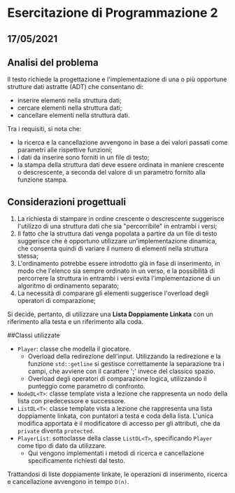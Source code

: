 # Esercitazione di Programmazione 2
## 17/05/2021

## Analisi del problema

Il testo richiede la progettazione e l'implementazione di una o più opportune strutture dati astratte (ADT) che consentano di:

+ inserire elementi nella struttura dati;
+ cercare elementi nella struttura dati;
+ cancellare elementi nella struttura dati.


Tra i requisiti, si nota che:

+ la ricerca e la cancellazione avvengono in base a dei valori passati come parametri alle rispettive funzioni;
+ i dati da inserire sono forniti in un file di testo;
+ la stampa della struttura dati deve essere ordinata in maniere crescente o descrescente, a seconda del valore di un parametro fornito alla funzione stampa.

## Considerazioni progettuali

1. La richiesta di stampare in ordine crescente o descrescente suggerisce l'utilizzo di una struttura dati che sia "percorribile" in entrambi i versi;
2. Il fatto che la struttura dati venga popolata a partire da un file di testo suggerisce che è opportuno utilizzare un'implementazione dinamica, che consenta quindi di variare il numero di elementi nella struttura stessa;
3. L'ordinamento potrebbe essere introdotto già in fase di inserimento, in modo che l'elenco sia sempre ordinato in un verso, e la possibilità di percorrere la struttura in entrambi i versi evita l'implementazione di un algoritmo di ordinamento separato;
4. La necessità di comparare gli elementi suggerisce l'overload degli operatori di comparazione;

Si decide, pertanto, di utilizzare una **Lista Doppiamente Linkata** con un riferimento alla testa e un riferimento alla coda.

##Classi utilizzate

+ `Player`: classe che modella il giocatore.
	- Overload della redirezione dell'input. Utilizzando la redirezione e la funzione `std::getline` si gestisce correttamente la separazione tra i campi, che avviene con il carattere ';' invece del classico spazio.
	- Overload degli operatori di comparazione logica, utilizzando il punteggio come parametro di confronto.
+ `NodeDL<T>`: classe template vista a lezione che rappresenta un nodo della lista con predecessore e successore.
+ `ListDL<T>`: classe template vista a lezione che rappresenta una lista doppiamente linkata, con puntatori a testa e coda della lista. L'unica modifica apportata è il modificatore di accesso per gli attributi, che da `private` diventa `protected`.
+ `PlayerList`: sottoclasse della classe `ListDL<T>`, specificando `Player` come tipo di dato da utilizzare.
	- Qui vengono implementati i metodi di ricerca e cancellazione specificamente richiesti dal testo. 

Trattandosi di liste doppiamente linkate, le operazioni di inserimento, ricerca e cancellazione avvengono in tempo `O(n)`.


